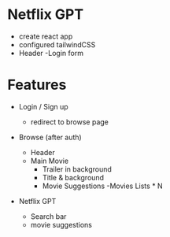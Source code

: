 # Netflix GPT

- create react app
- configured tailwindCSS
- Header
-Login form


# Features
- Login / Sign up 
    - redirect to browse page
- Browse (after auth)
    - Header
    - Main Movie
        - Trailer in background
        - Title & background
        - Movie Suggestions
            -Movies Lists * N

- Netflix GPT
    - Search bar 
    - movie suggestions
    
